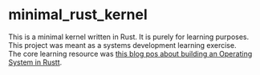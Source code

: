 # minimal_rust_kernel
This is a minimal kernel written in Rust. It is purely for learning purposes.\
This project was meant as a systems development learning exercise.\
The core learning resource was [this blog pos about building an Operating System in Rustt](https://os.phil-opp.com/).
